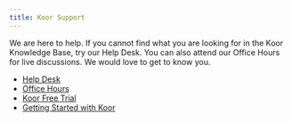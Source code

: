 ```yaml
---
title: Koor Support
---
```


We are here to help. If you cannot find what you are looking for in the Koor Knowledge Base, try our Help Desk. You can also attend our Office Hours for live discussions. We would love to get to know you.

- [Help Desk](help-desk.md)
- [Office Hours](office-hours.md)
- [Koor Free Trial](free-trial.md)
- [Getting Started with Koor](koor-getting-started.md)
